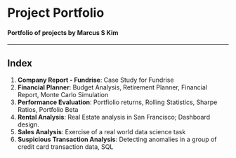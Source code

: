 # Project Portfolio
#### Portfolio of projects by Marcus S Kim
---
## Index
1. **Company Report - Fundrise**: Case Study for Fundrise
2. **Financial Planner**: Budget Analysis, Retirement Planner, Financial Report, Monte Carlo Simulation
3. **Performance Evaluation**: Portfiolio returns, Rolling Statistics, Sharpe Ratios, Portfolio Beta
4. **Rental Analysis**: Real Estate analysis in San Francisco; Dashboard design.
5. **Sales Analysis**: Exercise of a real world data science task
6. **Suspicious Transaction Analysis**: Detecting anomalies in a group of credit card transaction data, SQL
